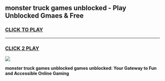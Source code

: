 
## monster truck games unblocked - Play Unblocked Gmaes & Free
<h3>
<a href="https://news.freeplayer.one?title=monster_truck_games_unblocked&ref=23F">CLICK TO PLAY</a></h3>
<hr>

<h3>
<a href="https://news.freeplayer.one?title=monster_truck_games_unblocked&ref=23F">CLICK 2 PLAY</a>
  
</h3>

<a href="https://news.freeplayer.one?title=monster_truck_games_unblocked&ref=23F/"><img src="https://clearcache.store/games.png"></a>


**monster truck games unblocked games unblocked: Your Gateway to Fun and Accessible Online Gaming**
